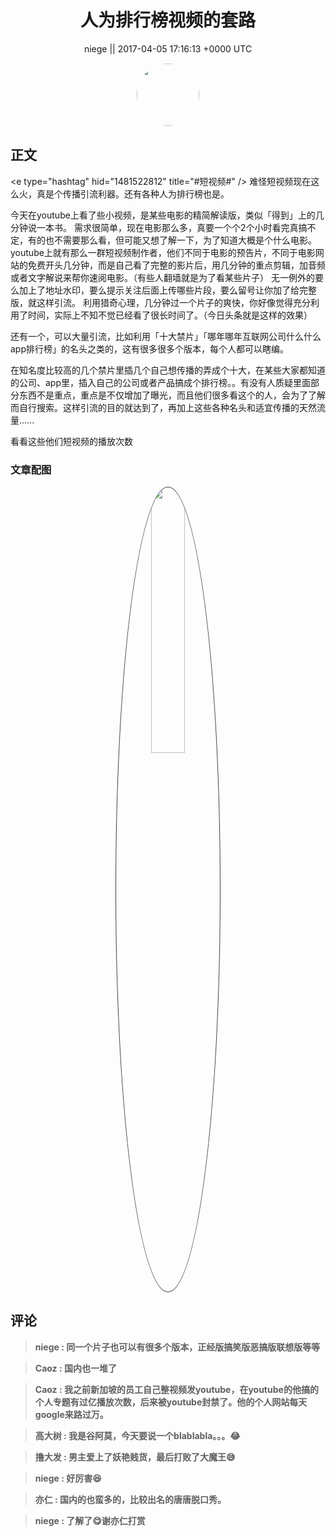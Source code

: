 <h1 align="center">人为排行榜视频的套路</h1>




<p align="center">
    <a>niege || 2017-04-05 17:16:13 &#43;0000 UTC</a>
</p>

<div align="center">
    <img src="https://images.zsxq.com/Fl7mpUdfN6iS8EYQh7lJqU5pnXzI?e=1590940799&amp;token=kIxbL07-8jAj8w1n4s9zv64FuZZNEATmlU_Vm6zD:YB17ai-Kjrn6Km0zdM4CccXkteQ=" width="100" height="100" style="border:1px solid;border-radius:50%; color:#ffffff"/>
</div>




## 正文

<div>
&lt;e type=&#34;hashtag&#34; hid=&#34;1481522812&#34; title=&#34;#短视频#&#34; /&gt;
难怪短视频现在这么火，真是个传播引流利器。还有各种人为排行榜也是。

今天在youtube上看了些小视频，是某些电影的精简解读版，类似「得到」上的几分钟说一本书。
需求很简单，现在电影那么多，真要一个个2个小时看完真搞不定，有的也不需要那么看，但可能又想了解一下，为了知道大概是个什么电影。
youtube上就有那么一群短视频制作者，他们不同于电影的预告片，不同于电影网站的免费开头几分钟，而是自己看了完整的影片后，用几分钟的重点剪辑，加音频或者文字解说来帮你速阅电影。（有些人翻墙就是为了看某些片子）
无一例外的要么加上了地址水印，要么提示关注后面上传哪些片段，要么留号让你加了给完整版，就这样引流。
利用猎奇心理，几分钟过一个片子的爽快，你好像觉得充分利用了时间，实际上不知不觉已经看了很长时间了。（今日头条就是这样的效果）

还有一个，可以大量引流，比如利用「十大禁片」「哪年哪年互联网公司什么什么app排行榜」的名头之类的，这有很多很多个版本，每个人都可以瞎编。

在知名度比较高的几个禁片里插几个自己想传播的弄成个十大，在某些大家都知道的公司、app里，插入自己的公司或者产品搞成个排行榜。。有没有人质疑里面部分东西不是重点，重点是不仅增加了曝光，而且他们很多看这个的人，会为了了解而自行搜索。这样引流的目的就达到了，再加上这些各种名头和适宜传播的天然流量......

看看这些他们短视频的播放次数
</div>

### 文章配图

<div class="image" align="center">

<img src="https://images.zsxq.com/FgEcLNJnJCwkcOXdFYNem1HyxDzl?e=1590940799&amp;token=kIxbL07-8jAj8w1n4s9zv64FuZZNEATmlU_Vm6zD:p0ShlGTJphOlX_ggGCjLhpLiQuE=" width="33%" height="33%" style="border:1px solid;border-radius:50%; color:#3c3f41"/>

</div>


## 评论

<div align="left">
<div>

<blockquote >
<span> <strong>niege : 同一个片子也可以有很多个版本，正经版搞笑版恶搞版联想版等等 </strong></span>
</blockquote>

<blockquote >
<span> <strong>Caoz : 国内也一堆了 </strong></span>
</blockquote>

<blockquote >
<span> <strong>Caoz : 我之前新加坡的员工自己整视频发youtube，在youtube的他搞的个人专题有过亿播放次数，后来被youtube封禁了。他的个人网站每天google来路过万。 </strong></span>
</blockquote>

<blockquote >
<span> <strong>高大树 : 我是谷阿莫，今天要说一个blablabla。。。😂 </strong></span>
</blockquote>

<blockquote >
<span> <strong>撸大发 : 男主爱上了妖艳贱货，最后打败了大魔王😅 </strong></span>
</blockquote>

<blockquote >
<span> <strong>niege : 好厉害😆 </strong></span>
</blockquote>

<blockquote >
<span> <strong>亦仁 : 国内的也蛮多的，比较出名的唐唐脱口秀。 </strong></span>
</blockquote>

<blockquote >
<span> <strong>niege : 了解了😋谢亦仁打赏 </strong></span>
</blockquote>

</div>
</div>